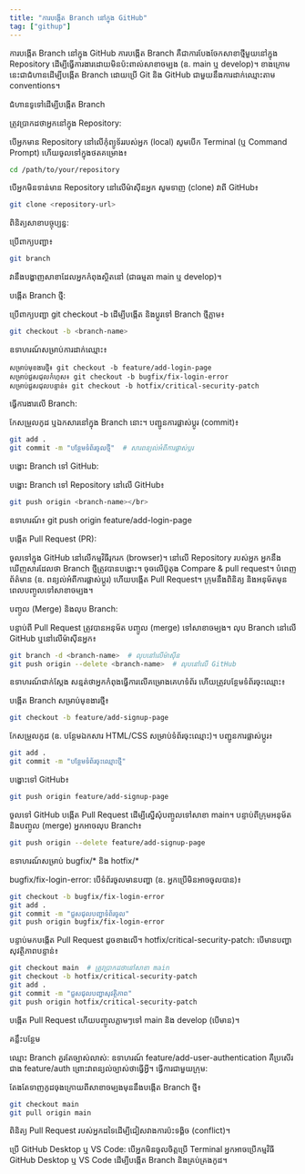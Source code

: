 ```yaml
---
title: "ការបង្កើត Branch នៅក្នុង GitHub"
tag: ["githup"]
---
```


ការបង្កើត Branch នៅក្នុង GitHub
ការបង្កើត Branch គឺជាការបែងចែកសាខាថ្មីមួយនៅក្នុង Repository ដើម្បីធ្វើការងារដោយមិនប៉ះពាល់សាខាចម្បង (ឧ. main ឬ develop)។ ខាងក្រោមនេះជាជំហានដើម្បីបង្កើត Branch ដោយប្រើ Git និង GitHub ជាមួយនឹងការដាក់ឈ្មោះតាម conventions។

ជំហានទូទៅដើម្បីបង្កើត Branch

ត្រូវប្រាកដថាអ្នកនៅក្នុង Repository:

បើអ្នកមាន Repository នៅលើកុំព្យូទ័ររបស់អ្នក (local) សូមបើក Terminal (ឬ Command Prompt) ហើយចូលទៅក្នុងថតគម្រោង៖
```bash
cd /path/to/your/repository
```

បើអ្នកមិនទាន់មាន Repository នៅលើម៉ាស៊ីនអ្នក សូមទាញ (clone) វាពី GitHub៖
```bash
git clone <repository-url>
```


ពិនិត្យសាខាបច្ចុប្បន្ន:

ប្រើពាក្យបញ្ជា៖
```bash
git branch
```
វានឹងបង្ហាញសាខាដែលអ្នកកំពុងស្ថិតនៅ (ជាធម្មតា main ឬ develop)។


បង្កើត Branch ថ្មី:

ប្រើពាក្យបញ្ជា git checkout -b ដើម្បីបង្កើត និងប្តូរទៅ Branch ថ្មីភ្លាម៖

```bash
git checkout -b <branch-name>
```

ឧទាហរណ៍សម្រាប់ការដាក់ឈ្មោះ៖
```
សម្រាប់មុខងារថ្មី៖ git checkout -b feature/add-login-page
សម្រាប់ជួសជុលកំហុស៖ git checkout -b bugfix/fix-login-error
សម្រាប់ជួសជុលបន្ទាន់៖ git checkout -b hotfix/critical-security-patch
```



ធ្វើការងារលើ Branch:

កែសម្រួលកូដ ឬឯកសារនៅក្នុង Branch នោះ។
បញ្ជូនការផ្លាស់ប្តូរ (commit)៖
```bash
git add .
git commit -m "បន្ថែមទំព័រចូលថ្មី"  # សារពន្យល់អំពីការផ្លាស់ប្តូរ
```


បង្ហោះ Branch ទៅ GitHub:

បង្ហោះ Branch ទៅ Repository នៅលើ GitHub៖</br>
```bash
git push origin <branch-name></br>
```
ឧទាហរណ៍៖ git push origin feature/add-login-page


បង្កើត Pull Request (PR):

ចូលទៅក្នុង GitHub នៅលើកម្មវិធីរុករក (browser)។
នៅលើ Repository របស់អ្នក អ្នកនឹងឃើញសារដែលថា Branch ថ្មីត្រូវបានបង្ហោះ។ ចុចលើប៊ូតុង Compare & pull request។
បំពេញព័ត៌មាន (ឧ. ពន្យល់អំពីការផ្លាស់ប្តូរ) ហើយបង្កើត Pull Request។
ក្រុមនឹងពិនិត្យ និងអនុម័តមុនពេលបញ្ចូលទៅសាខាចម្បង។


បញ្ចូល (Merge) និងលុប Branch:

បន្ទាប់ពី Pull Request ត្រូវបានអនុម័ត បញ្ចូល (merge) ទៅសាខាចម្បង។
លុប Branch នៅលើ GitHub ឬនៅលើម៉ាស៊ីនអ្នក៖
```bash
git branch -d <branch-name>  # លុបនៅលើម៉ាស៊ីន
git push origin --delete <branch-name>  # លុបនៅលើ GitHub
```




ឧទាហរណ៍ជាក់ស្តែង
សន្មត់ថាអ្នកកំពុងធ្វើការលើគម្រោងគេហទំព័រ ហើយត្រូវបន្ថែមទំព័រចុះឈ្មោះ៖

បង្កើត Branch សម្រាប់មុខងារថ្មី៖
```bash
git checkout -b feature/add-signup-page
```
កែសម្រួលកូដ (ឧ. បន្ថែមឯកសារ HTML/CSS សម្រាប់ទំព័រចុះឈ្មោះ)។
បញ្ជូនការផ្លាស់ប្តូរ៖
```bash
git add .
git commit -m "បន្ថែមទំព័រចុះឈ្មោះថ្មី"
```
បង្ហោះទៅ GitHub៖
```bash
git push origin feature/add-signup-page
```
ចូលទៅ GitHub បង្កើត Pull Request ដើម្បីស្នើសុំបញ្ចូលទៅសាខា main។
បន្ទាប់ពីក្រុមអនុម័ត និងបញ្ចូល (merge) អ្នកអាចលុប Branch៖

```bash
git push origin --delete feature/add-signup-page
```

ឧទាហរណ៍សម្រាប់ bugfix/* និង hotfix/*

bugfix/fix-login-error:
បើទំព័រចូលមានបញ្ហា (ឧ. អ្នកប្រើមិនអាចចូលបាន)៖

```bash
git checkout -b bugfix/fix-login-error
git add .
git commit -m "ជួសជុលបញ្ហាទំព័រចូល"
git push origin bugfix/fix-login-error
```

បន្ទាប់មកបង្កើត Pull Request ដូចខាងលើ។
hotfix/critical-security-patch:
បើមានបញ្ហាសុវត្ថិភាពបន្ទាន់៖
```bash
git checkout main  # ត្រូវប្រាកដថានៅសាខា main
git checkout -b hotfix/critical-security-patch
git add .
git commit -m "ជួសជុលបញ្ហាសុវត្ថិភាព"
git push origin hotfix/critical-security-patch
```
បង្កើត Pull Request ហើយបញ្ចូលភ្លាមៗទៅ main និង develop (បើមាន)។


គន្លឹះបន្ថែម

ឈ្មោះ Branch គួរតែច្បាស់លាស់: ឧទាហរណ៍ feature/add-user-authentication គឺប្រសើរជាង feature/auth ព្រោះវាពន្យល់ច្បាស់ថាធ្វើអ្វី។
ធ្វើការជាមួយក្រុម:

តែងតែទាញកូដចុងក្រោយពីសាខាចម្បងមុននឹងបង្កើត Branch ថ្មី៖
```bash
git checkout main
git pull origin main
```
ពិនិត្យ Pull Request របស់អ្នកដទៃដើម្បីជៀសវាងការប៉ះទង្គិច (conflict)។


ប្រើ GitHub Desktop ឬ VS Code: បើអ្នកមិនចូលចិត្តប្រើ Terminal អ្នកអាចប្រើកម្មវិធី GitHub Desktop ឬ VS Code ដើម្បីបង្កើត Branch និងគ្រប់គ្រងកូដ។